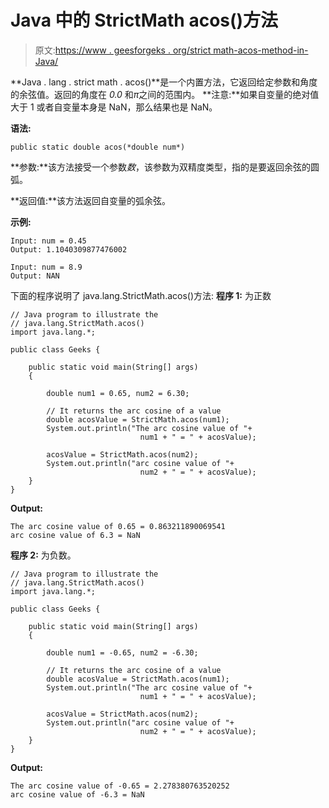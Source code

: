 # Java 中的 StrictMath acos()方法

> 原文:[https://www . geesforgeks . org/strict math-acos-method-in-Java/](https://www.geeksforgeeks.org/strictmath-acos-method-in-java/)

**Java . lang . strict math . acos()**是一个内置方法，它返回给定参数和角度的余弦值。返回的角度在 *0.0* 和*π*之间的范围内。
**注意:**如果自变量的绝对值大于 1 或者自变量本身是 NaN，那么结果也是 NaN。

**语法:**

```
public static double acos(*double num*)
```

**参数:**该方法接受一个参数*数*，该参数为双精度类型，指的是要返回余弦的圆弧。

**返回值:**该方法返回自变量的弧余弦。

**示例:**

```
Input: num = 0.45 
Output: 1.1040309877476002

Input: num = 8.9
Output: NAN

```

下面的程序说明了 java.lang.StrictMath.acos()方法:
**程序 1:** 为正数

```
// Java program to illustrate the
// java.lang.StrictMath.acos()
import java.lang.*;

public class Geeks {

    public static void main(String[] args)
    {

        double num1 = 0.65, num2 = 6.30;

        // It returns the arc cosine of a value
        double acosValue = StrictMath.acos(num1);
        System.out.println("The arc cosine value of "+
                             num1 + " = " + acosValue);

        acosValue = StrictMath.acos(num2);
        System.out.println("arc cosine value of "+
                             num2 + " = " + acosValue);
    }
}
```

**Output:**

```
The arc cosine value of 0.65 = 0.863211890069541
arc cosine value of 6.3 = NaN

```

**程序 2:** 为负数。

```
// Java program to illustrate the
// java.lang.StrictMath.acos()
import java.lang.*;

public class Geeks {

    public static void main(String[] args)
    {

        double num1 = -0.65, num2 = -6.30;

        // It returns the arc cosine of a value
        double acosValue = StrictMath.acos(num1);
        System.out.println("The arc cosine value of "+
                             num1 + " = " + acosValue);

        acosValue = StrictMath.acos(num2);
        System.out.println("arc cosine value of "+
                             num2 + " = " + acosValue);
    }
}
```

**Output:**

```
The arc cosine value of -0.65 = 2.278380763520252
arc cosine value of -6.3 = NaN

```